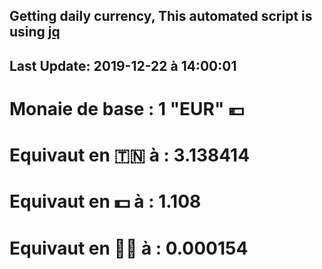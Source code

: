 ## Getting daily currency, This automated script is using [jq](https://stedolan.github.io/jq/)
## Last Update:  2019-12-22 à 14:00:01
 # Monaie de base : 1 "EUR" 💶 
 # Equivaut en 🇹🇳 à :  3.138414 
 # Equivaut en 💵 à : 1.108
 # Equivaut en 🐱‍💻 à :  0.000154
